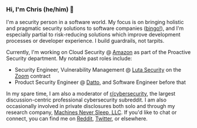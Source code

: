 ### Hi, I'm Chris (he/him) 👋

I'm a security person in a software world. My focus is on bringing holistic and pragmatic security solutions to software companies ([bingo!](https://github.com/swagitda/infosec-buzzword-bingo)), and I'm especially partial to risk-reducing solutions which improve development processes or developer experience. I build guardrails, not tarpits.

Currently, I'm working on Cloud Security @ [Amazon](https://www.aboutamazon.com/our-company) as part of the Proactive Security department. My notable past roles include:
- Security Engineer, Vulnerability Management @ [Luta Security](https://www.lutasecurity.com/) on the [Zoom](https://zoom.us/) contract
- Product Security Engineer @ [Datto](https://datto.com), and Software Engineer before that

In my spare time, I am also a moderator of [r/cybersecurity](https://reddit.com/r/cybersecurity), the largest discussion-centric professional cybersecurity subreddit. I am also occasionally involved in private disclosures both solo and through my research company, [Machines Never Sleep, LLC](https://mns.llc/). If you'd like to chat or connect, you can find me on [Reddit](https://reddit.com/user/tweedge), [Twitter](https://twitter.com/_tweedge), or elsewhere.
